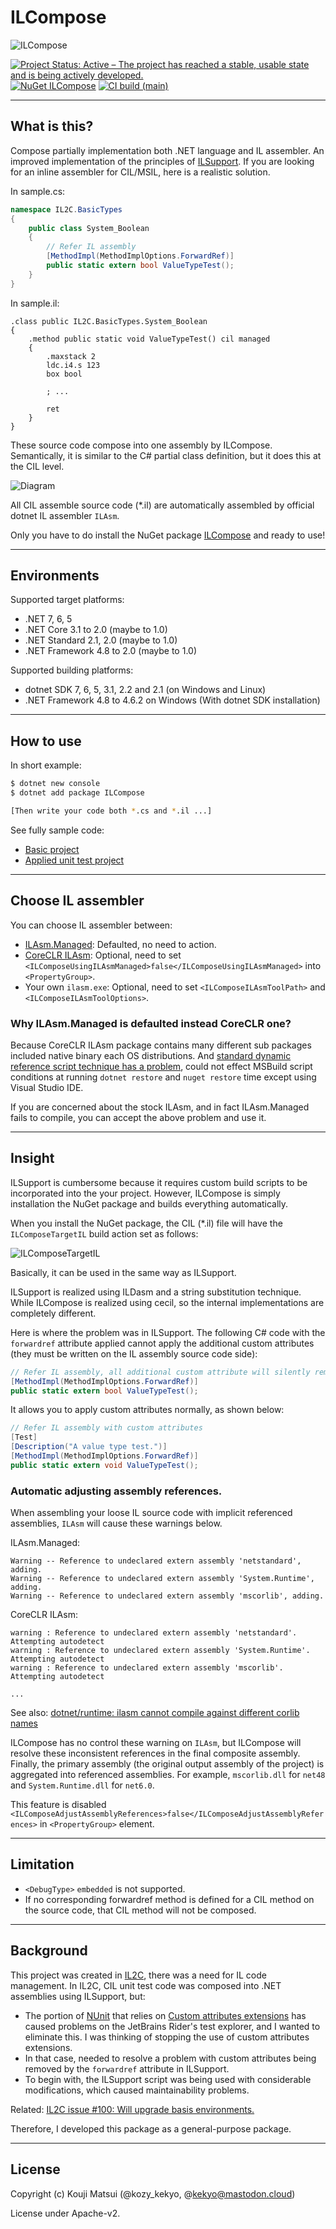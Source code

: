 # ILCompose

![ILCompose](Images/ILCompose.100.png)

[![Project Status: Active – The project has reached a stable, usable state and is being actively developed.](https://www.repostatus.org/badges/latest/active.svg)](https://www.repostatus.org/#active)
[![NuGet ILCompose](https://img.shields.io/nuget/v/ILCompose.svg?style=flat)](https://www.nuget.org/packages/ILCompose)
[![CI build (main)](https://github.com/kekyo/ILCompose/workflows/.NET/badge.svg?branch=main)](https://github.com/kekyo/ILCompose/actions?query=branch%3Amain)

----

## What is this?

Compose partially implementation both .NET language and IL assembler.
An improved implementation of the principles of [ILSupport](https://github.com/ins0mniaque/ILSupport).
If you are looking for an inline assembler for CIL/MSIL, here is a realistic solution.

In sample.cs:

```csharp
namespace IL2C.BasicTypes
{
    public class System_Boolean
    {
        // Refer IL assembly
        [MethodImpl(MethodImplOptions.ForwardRef)]
        public static extern bool ValueTypeTest();
    }
}
```

In sample.il:
```
.class public IL2C.BasicTypes.System_Boolean
{
    .method public static void ValueTypeTest() cil managed
    {
        .maxstack 2
        ldc.i4.s 123
        box bool

        ; ...

        ret
    }
}
```

These source code compose into one assembly by ILCompose.
Semantically, it is similar to the C# partial class definition, but it does this at the CIL level.

![Diagram](Images/diagram.png)

All CIL assemble source code (*.il) are automatically assembled by official dotnet IL assembler `ILAsm`.

Only you have to do install the NuGet package [ILCompose](https://www.nuget.org/packages/ILCompose) and ready to use!

----

## Environments

Supported target platforms:

* .NET 7, 6, 5
* .NET Core 3.1 to 2.0 (maybe to 1.0)
* .NET Standard 2.1, 2.0 (maybe to 1.0)
* .NET Framework 4.8 to 2.0 (maybe to 1.0)

Supported building platforms:

* dotnet SDK 7, 6, 5, 3.1, 2.2 and 2.1 (on Windows and Linux)
* .NET Framework 4.8 to 4.6.2 on Windows (With dotnet SDK installation)

----

## How to use

In short example:

```bash
$ dotnet new console
$ dotnet add package ILCompose

[Then write your code both *.cs and *.il ...]
```

See fully sample code:

* [Basic project](samples/ILCompose.Sample/)
* [Applied unit test project](samples/ILCompose.UnitTestSample/)

----

## Choose IL assembler

You can choose IL assembler between:

* [ILAsm.Managed](https://github.com/kekyo/ILAsm.Managed): Defaulted, no need to action.
* [CoreCLR ILAsm](https://www.nuget.org/packages/Microsoft.NETCore.ILAsm/): Optional, need to set `<ILComposeUsingILAsmManaged>false</ILComposeUsingILAsmManaged>` into `<PropertyGroup>`.
* Your own `ilasm.exe`: Optional, need to set `<ILComposeILAsmToolPath>` and `<ILComposeILAsmToolOptions>`.

### Why ILAsm.Managed is defaulted instead CoreCLR one?

Because CoreCLR ILAsm package contains many different sub packages included native binary each OS distributions.
And [standard dynamic reference script technique has a problem](https://github.com/dotnet/runtime/blob/ed1595e2b10c32ed076d345567407ba1c081e1dd/src/coreclr/.nuget/Microsoft.NET.Sdk.IL/targets/Microsoft.NET.Sdk.IL.targets#L45),
could not effect MSBuild script conditions at running `dotnet restore` and `nuget restore` time except using Visual Studio IDE.

If you are concerned about the stock ILAsm, and in fact ILAsm.Managed fails to compile,
you can accept the above problem and use it.

----

## Insight

ILSupport is cumbersome because it requires custom build scripts to be incorporated into the your project.
However, ILCompose is simply installation the NuGet package and builds everything automatically.

When you install the NuGet package,
the CIL (*.il) file will have the `ILComposeTargetIL` build action set as follows:

![ILComposeTargetIL](Images/vsproperties.png)

Basically, it can be used in the same way as ILSupport.

ILSupport is realized using ILDasm and a string substitution technique.
While ILCompose is realized using cecil, so the internal implementations are completely different.

Here is where the problem was in ILSupport.
The following C# code with the `forwardref` attribute applied cannot apply the additional custom attributes
(they must be written on the IL assembly source code side):

```csharp
// Refer IL assembly, all additional custom attribute will silently remove by ILSupport.
[MethodImpl(MethodImplOptions.ForwardRef)]
public static extern bool ValueTypeTest();
```

It allows you to apply custom attributes normally, as shown below:

```csharp
// Refer IL assembly with custom attributes
[Test]
[Description("A value type test.")]
[MethodImpl(MethodImplOptions.ForwardRef)]
public static extern void ValueTypeTest();
```

### Automatic adjusting assembly references.

When assembling your loose IL source code with implicit referenced assemblies,
`ILAsm` will cause these warnings below.

ILAsm.Managed:

```
Warning -- Reference to undeclared extern assembly 'netstandard', adding.
Warning -- Reference to undeclared extern assembly 'System.Runtime', adding.
Warning -- Reference to undeclared extern assembly 'mscorlib', adding.
```

CoreCLR ILAsm:

```
warning : Reference to undeclared extern assembly 'netstandard'. Attempting autodetect
warning : Reference to undeclared extern assembly 'System.Runtime'. Attempting autodetect
warning : Reference to undeclared extern assembly 'mscorlib'. Attempting autodetect

...
```

See also: [dotnet/runtime: ilasm cannot compile against different corlib names](https://github.com/dotnet/runtime/issues/7758)

ILCompose has no control these warning on `ILAsm`,
but ILCompose will resolve these inconsistent references in the final composite assembly.
Finally, the primary assembly (the original output assembly of the project) is aggregated into referenced assemblies.
For example, `mscorlib.dll` for `net48` and `System.Runtime.dll` for `net6.0`.

This feature is disabled `<ILComposeAdjustAssemblyReferences>false</ILComposeAdjustAssemblyReferences>` in `<PropertyGroup>` element.

----

## Limitation

* `<DebugType>` `embedded` is not supported.
* If no corresponding forwardref method is defined for a CIL method on the source code, that CIL method will not be composed.

----

## Background

This project was created in [IL2C](https://github.com/kekyo/IL2C.git),
there was a need for IL code management.
In IL2C, CIL unit test code was composed into .NET assemblies using ILSupport, but:

* The portion of [NUnit](https://nunit.org/) that relies on
  [Custom attributes extensions](https://docs.nunit.org/articles/nunit/extending-nunit/Custom-Attributes.html) has
  caused problems on the JetBrains Rider's test explorer, and I wanted to eliminate this. I was thinking of stopping the use of custom attributes extensions.
* In that case, needed to resolve a problem with custom attributes being removed
  by the `forwardref` attribute in ILSupport.
* To begin with, the ILSupport script was being used with considerable modifications, which caused maintainability problems.

Related: [IL2C issue #100: Will upgrade basis environments.](https://github.com/kekyo/IL2C/issues/100)

Therefore, I developed this package as a general-purpose package.

----

## License

Copyright (c) Kouji Matsui (@kozy_kekyo, @kekyo@mastodon.cloud)

License under Apache-v2.
